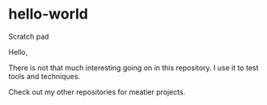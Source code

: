 # hello-world
Scratch pad

Hello,

There is not that much interesting going on in this repository.  I use it to test tools and techniques.

Check out my other repositories for meatier projects.
